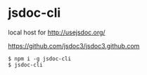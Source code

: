 # jsdoc-cli

local host for http://usejsdoc.org/

https://github.com/jsdoc3/jsdoc3.github.com

```
$ npm i -g jsdoc-cli
$ jsdoc-cli
```